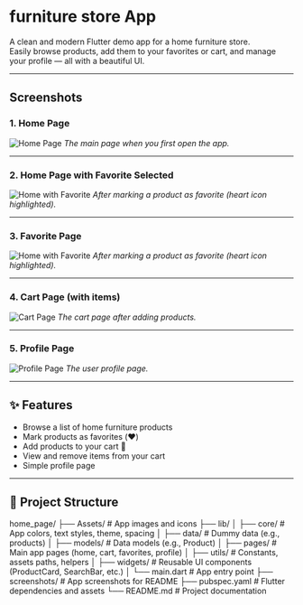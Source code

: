 # furniture store App

A clean and modern Flutter demo app for a home furniture store.  
Easily browse products, add them to your favorites or cart, and manage your profile — all with a beautiful UI.

---

##  Screenshots

### 1. Home Page 
![Home Page](screenshots/Home.jpg)
*The main page when you first open the app.*

---

### 2. Home Page with Favorite Selected
![Home with Favorite](screenshots/withFavourite.jpg)
*After marking a product as favorite (heart icon highlighted).*

---

### 3.  Favorite Page
![Home with Favorite](screenshots/Favourite.jpg)
*After marking a product as favorite (heart icon highlighted).*

---

### 4. Cart Page (with items)
![Cart Page](screenshots/cart.jpg)
*The cart page after adding products.*

---

### 5. Profile Page
![Profile Page](screenshots/Profile.jpg)
*The user profile page.*

---

## ✨ Features

- Browse a list of home furniture products
- Mark products as favorites (❤️)
- Add products to your cart 🛒
- View and remove items from your cart
- Simple profile page

---


## 📁 Project Structure

home_page/
├── Assets/ # App images and icons
├── lib/
│ ├── core/ # App colors, text styles, theme, spacing
│ ├── data/ # Dummy data (e.g., products)
│ ├── models/ # Data models (e.g., Product)
│ ├── pages/ # Main app pages (home, cart, favorites, profile)
│ ├── utils/ # Constants, assets paths, helpers
│ ├── widgets/ # Reusable UI components (ProductCard, SearchBar, etc.)
│ └── main.dart # App entry point
├── screenshots/ # App screenshots for README
├── pubspec.yaml # Flutter dependencies and assets
└── README.md # Project documentation





